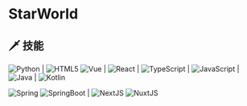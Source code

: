 # StarWorld

## 🗡 技能
![Python](https://img.shields.io/badge/-Python-3e74a2?style=flat-square&logo=Python&logoColor=fff) | ![HTML5](https://img.shields.io/badge/-HTML5-83d0ad?style=flat-square&logo=HTML5&logoColor=fff) ![Vue](https://img.shields.io/badge/-Vue-83d0ad?style=flat-square&logo=VueDotJS&logoColor=fff) | ![React](https://img.shields.io/badge/-React-3e74a2?style=flat-square&logo=React&logoColor=fff) | ![TypeScript](https://img.shields.io/badge/-TypeScript-3e74a2?style=flat-square&logo=TypeScript&logoColor=fff) | ![JavaScript](https://img.shields.io/badge/-JavaScript-efda4d?style=flat-square&logo=JavaScript&logoColor=fff) | ![Java](https://img.shields.io/badge/-Java-b07219?style=flat-square&logo=OpenJDK&logoColor=fff) | ![Kotlin](https://img.shields.io/badge/-Kotlin-a97bff?style=flat-square&logo=Kotlin&logoColor=fff)

![Spring](https://img.shields.io/badge/-Spring-74b91d?style=flat-square&logo=Spring&logoColor=fff) ![SpringBoot](https://img.shields.io/badge/-SpringBoot-74b91d?style=flat-square&logo=SpringBoot&logoColor=fff) | ![NextJS](https://img.shields.io/badge/-NextJS-040404?style=flat-square&logo=NextDotJS&logoColor=fff) ![NuxtJS](https://img.shields.io/badge/-NuxtJS-0adb7d?style=flat-square&logo=NuxtDotJS&logoColor=fff)
